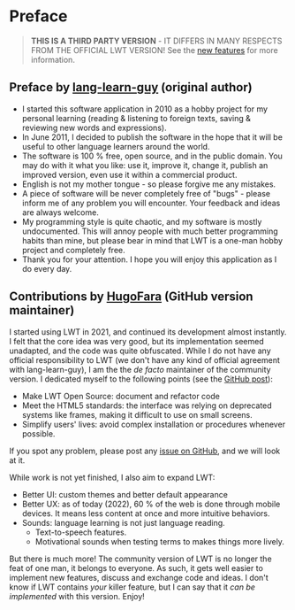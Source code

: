 # Preface

> **THIS IS A THIRD PARTY VERSION** - IT DIFFERS IN MANY RESPECTS FROM THE OFFICIAL LWT VERSION! See the [new features](info.html#newfeatures) for more information.

## Preface by [lang-learn-guy](https://sourceforge.net/u/lang-learn-guy/) (original author)

* I started this software application in 2010 as a hobby project for my personal learning (reading & listening to foreign texts, saving & reviewing new words and expressions).
* In June 2011, I decided to publish the software in the hope that it will be useful to other language learners around the world.
* The software is 100 % free, open source, and in the public domain. You may do with it what you like: use it, improve it, change it, publish an improved version, even use it within a commercial product.
* English is not my mother tongue - so please forgive me any mistakes.
* A piece of software will be never completely free of "bugs" - please inform me of any problem you will encounter. Your feedback and ideas are always welcome.
* My programming style is quite chaotic, and my software is mostly undocumented. This will annoy people with much better programming habits than mine, but please bear in mind that LWT is a one-man hobby project and completely free.
* Thank you for your attention. I hope you will enjoy this application as I do every day.

## Contributions by [HugoFara](https://github.com/HugoFara) (GitHub  version maintainer)

I started using LWT in 2021, and continued its development almost instantly. I felt that the core idea was very good, but its implementation seemed unadapted, and the code was quite obfuscated. While I do not have any official responsibility to LWT (we don't have any kind of official agreement with lang-learn-guy), I am the the *de facto* maintainer of the community version. I dedicated myself to the following points (see the [GitHub post](https://github.com/HugoFara/lwt/discussions/6)):

* Make LWT Open Source: document and refactor code
* Meet the HTML5 standards: the interface was relying on deprecated systems like frames, making it difficult to use on small screens.
* Simplify users' lives: avoid complex installation or procedures whenever possible.

If you spot any problem, please post any [issue on GitHub](https://github.com/HugoFara/lwt/issues), and we will look at it.

While work is not yet finished, I also aim to expand LWT:

* Better UI: custom themes and better default appearance
* Better UX: as of today (2022), 60 % of the web is done through mobile devices. It means less content at once and more intuitive behaviors.
* Sounds: language learning is not just language reading.
  * Text-to-speech features.
  * Motivational sounds when testing terms to makes things more lively.

But there is much more! The community version of LWT is no longer the feat of one man, it belongs to everyone. As such, it gets well easier to implement new features, discuss and exchange code and ideas. I don't know if LWT contains *your* killer feature, but I can say that it *can be implemented* with this version. Enjoy!  

